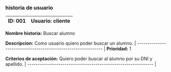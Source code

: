 
### historia de usuario

**ID:**  001 | **Usuario:**  cliente                               
| --------- | ------------------------------------------------- | 
**Nombre historia:** Buscar alumno

**Descripcion:** 
Como usuario quiero poder buscar un alumno.
| ------------------------------------------------------------- |
**Prioridad:** 1

**Criterios de aceptación:**
Quiero poder buscar al alumno por su DNI y apellido.
| ------------------------------------------------------------- |

